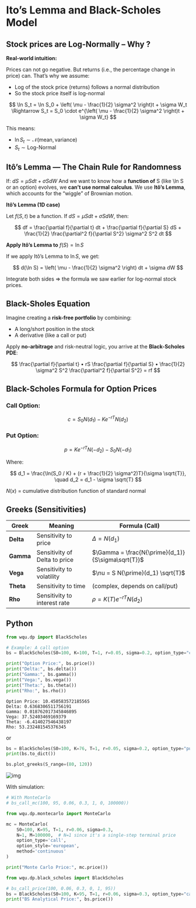 # Ito’s Lemma and Black-Scholes Model

## Stock prices are Log-Normally – Why ?

**Real-world intuition:**

Prices can not go negative. But returns (i.e., the percentage change in price) can. That’s why we assume: 

- Log of the stock price (returns) follows a normal distribution
- So the stock price itself is log-normal 


$$
\ln S_t = \ln S_0 + \left( \mu - \frac{1}{2} \sigma^2 \right)t + \sigma W_t
\Rightarrow S_t = S_0 \cdot e^{\left( \mu - \frac{1}{2} \sigma^2 \right)t + \sigma W_t}
$$


This means:



- $\ln S_t \sim \mathcal{N}(\text{mean}, \text{variance})$
- $S_t \sim \text{Log-Normal}$

## Itô’s Lemma — The Chain Rule for Randomness

If: $dS = \mu S dt + \sigma S dW$ And we want to know how a **function of** S (like \ln S or an option) evolves, we **can’t use normal calculus**. We use **Itô’s Lemma**, which accounts for the “wiggle” of Brownian motion. 

**Itô’s Lemma (1D case)**

Let $f(S, t)$ be a function. If $dS = \mu S dt + \sigma S dW$, then:


$$
df = \frac{\partial f}{\partial t} dt + \frac{\partial f}{\partial S} dS + \frac{1}{2} \frac{\partial^2 f}{\partial S^2} \sigma^2 S^2 dt
$$




**Apply Itô’s Lemma to** $f(S) = \ln S$

If we apply Itô’s Lemma to $\ln S$, we get: 


$$
d(\ln S) = \left( \mu - \frac{1}{2} \sigma^2 \right) dt + \sigma dW
$$


Integrate both sides ⇒ the formula we saw earlier for log-normal stock prices. 

## Black-Sholes Equation

Imagine creating a **risk-free portfolio** by combining:

- A long/short position in the stock
- A derivative (like a call or put)

Apply **no-arbitrage** and risk-neutral logic, you arrive at the **Black-Scholes PDE**:


$$
\frac{\partial f}{\partial t}
	•	rS \frac{\partial f}{\partial S}
	•	\frac{1}{2} \sigma^2 S^2 \frac{\partial^2 f}{\partial S^2}
= rf
$$


## Black-Scholes Formula for Option Prices

### **Call Option:**


$$
c = S_0 N(d_1) - Ke^{-rT} N(d_2)
$$


### **Put Option:**


$$
p = Ke^{-rT} N(-d_2) - S_0 N(-d_1)
$$


Where:


$$
d_1 = \frac{\ln(S_0 / K) + (r + \frac{1}{2} \sigma^2)T}{\sigma \sqrt{T}}, \quad
d_2 = d_1 - \sigma \sqrt{T}
$$


$N(x)$ = cumulative distribution function of standard normal



## Greeks (Sensitivities)

| **Greek** | **Meaning**                   | **Formula (Call)**                                |
| --------- | ----------------------------- | ------------------------------------------------- |
| **Delta** | Sensitivity to price          | $\Delta = N(d_1)$                                 |
| **Gamma** | Sensitivity of Delta to price | $\Gamma = \frac{N{\prime}(d_1)}{S\sigma\sqrt{T}}$ |
| **Vega**  | Sensitivity to volatility     | $\nu = S N{\prime}(d_1) \sqrt{T}$                 |
| **Theta** | Sensitivity to time           | (complex, depends on call/put)                    |
| **Rho**   | Sensitivity to interest rate  | $\rho = K(T) e^{-rT} N(d_2)$                      |



## Python

```python
from wqu.dp import BlackScholes

# Example: A call option
bs = BlackScholes(S0=100, K=100, T=1, r=0.05, sigma=0.2, option_type="call")

print("Option Price:", bs.price())
print("Delta:", bs.delta())
print("Gamma:", bs.gamma())
print("Vega:", bs.vega())
print("Theta:", bs.theta())
print("Rho:", bs.rho())
```

```
Option Price: 10.450583572185565
Delta: 0.6368306511756191
Gamma: 0.018762017345846895
Vega: 37.52403469169379
Theta: -6.414027546438197
Rho: 53.232481545376345
```

or

```python
bs = BlackScholes(S0=100, K=76, T=1, r=0.05, sigma=0.2, option_type="put")
print(bs.to_dict())

bs.plot_greeks(S_range=(80, 120))
```

![img](./assets/C2893455-0816-433F-9C41-1CAB54E1C1AD.png)

With simulation:

```python
# With MonteCarlo 
# bs_call_mc(100, 95, 0.06, 0.3, 1, 0, 100000)) 

from wqu.dp.montecarlo import MonteCarlo

mc = MonteCarlo(
    S0=100, K=95, T=1, r=0.06, sigma=0.3,
    N=1, M=100000,  # N=1 since it's a single-step terminal price
    option_type='call',
    option_style='european',
    method='continuous'
)

print("Monte Carlo Price:", mc.price())
```

```python
from wqu.dp.black_scholes import BlackScholes

# bs_call_price(100, 0.06, 0.3, 0, 1, 95))
bs = BlackScholes(S0=100, K=95, T=1, r=0.06, sigma=0.3, option_type="call")
print("BS Analytical Price:", bs.price())
```

